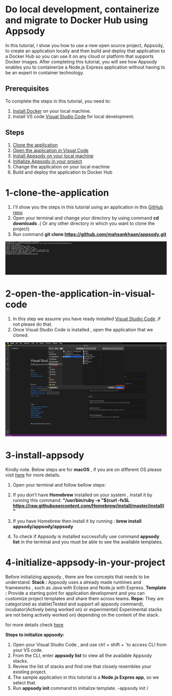 # Do local development, containerize and migrate to Docker Hub using Appsody


In this tutorial, I show you how to use a new open source project, Appsody, to create an application locally and then build and deploy that application to a Docker Hub so you can use it on any cloud or platform that supports Docker images. After completing this tutorial, you will see how Appsody enables you to containerize a Node.js Express application without having to be an expert in container technology. 



## Prerequisites

To complete the steps in this tutorial, you need to:
1. [Install Docker](https://docs.docker.com/install/) on your local machine.
2. Install VS code [Visual Studio Code](https://code.visualstudio.com/) for local development.

## Steps
1.	[Clone the application](#1-clone-the-application)
2.	[Open the application in Visual Code](#2-open-the-application-in-visual-code)
3.	[Install Appsody on your local machine](#3-install-appsody)
4. [Initialize Appsody in your project]((#4-initialize-appsody-in-your-project))
5.	Change the application on your local machine
6.	Build and deploy the application to Docker Hub





# 1-clone-the-application

1.	I'll show you the steps in this tutorial using an application in this  [GitHub repo](https://github.com/mahsankhaan/appsody.git)
2.	Open your terminal and change your directory by using command **cd downloads** .( Or any other directory in which you want to      clone the project)
3.	Run command **git clone https://github.com/mahsankhaan/appsody.git**   

![GitHub Logo](images/s1.png)




# 2-open-the-application-in-visual-code

1. In this step we assume you have ready installed [Visual Studio Code](https://code.visualstudio.com/) ,if not please do that.
2.	Once Visual Studio Code is installed , open the application that we cloned. 

![GitHub Logo](images/s2.png)

# 3-install-appsody

Kindly note. Below steps are for **macOS** , if you are on different OS please visit [here](https://appsody.dev/docs/getting-started/installation) for more details.

1. Open your terminal and follow bellow steps:

2.	If you don’t have **Homebrew** installed on your system , install it by running this command:
**"/usr/bin/ruby -e "$(curl -fsSL https://raw.githubusercontent.com/Homebrew/install/master/install)"**

3.	If you have Homebrew then install it by running : 
**brew install appsody/appsody/appsody**

4.	To check if Appsody is installed successfully use command **appsody list** in the terminal and you must be able to see the available templates.


# 4-initialize-appsody-in-your-project

Before initializing appsody , there are few concepts that needs to be understand: 
**Stack :**  Appsody uses a already made runtimes and frameworks , such as Java with Eclipse and Node.js with Express.
**Template :**  Provide a starting point for application development  and you can customize project templates and share them across teams.
**Repo:** They are categorized as stable(Tested and support all appsody command), incubator(Actively being worked on) or experimental( Experimental stacks are not being actively worked on) depending on the  content of the stack.

for more  details check [here](https://appsody.dev/docs/stacks/stacks-overview/)


**Steps to initialize appsody:**
1.	Open your Visual Studio Code , and use ctrl + shift + `to access CLI from your VS code.
2.	From the CLI, enter **appsody list** to view all the available Appsody stacks.
3.	Review the list of stacks and find one that closely resembles your existing project. 
4. The sample application in this tutorial is a **Node.js Expres app**, so we select that.
5.	Run **appsody init** command to initialize template.
   -appsody init <repo>/<stack> <template> 
   -appsody init incubator/nodejs-express none

**NOTE**
We use **“none”** in above template because we are initializing appsody in existing project , if you have your own code and want to initialize from the start then use  **appsody init incubator/nodejs-express simple**


![GitHub Logo](images/s4.png)

 .Run Appsody init command to create the templete
 .Once the templete is successfully intailized , there will be  ".appsody-config.yml" created.


![GitHub Logo](images/s5.png)

## Step 5: Let's do some local development

When a source code project is initialized with Appsody, you get a local Appsody development container. "Appsody run" starts the development container in run mode in the foreground. Appsody watches your local project directory for file changes and updates the application to reflect code changes as you develop.

![GitHub Logo](images/s6.png)

Our container is running on PORT 3000.

![GitHub Logo](images/s7.png)


## Step 6: Now it's time to build and deploy our application on Docker Hub
When we've finished the local development work for our Appsody project,we will containeried our application and upload it on Docker Hub, so that we can easily deploy it to a suitable runtime infrastructure such as IBM cloud platform or any other.

1. We will use the "appsody build" command to generate a deployment Docker image without writing any dockerfile.

![GitHub Logo](images/s8.png)


2.Once your image is successfully built , we will be able to see "app-deploy.yml".

![GitHub Logo](images/s9.png)

3. Run "docker images" command and see your image is created on your local machine.

![GitHub Logo](images/s10.png)


4. Let's login into Docker Hub and create a new repository.

![GitHub Logo](images/s11.png)

5. Finally push the image to Docker Hub and access the image any where .

![GitHub Logo](images/s12.png)

6 . Check your local image is successfully uploaded to your Docker Registry.In the future you can pull the image any anywhere by using "docker pull ahsanoffical/appsody:testing" command.

 ![GitHub Logo](images/s13.png)


